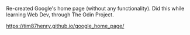 Re-created Google's home page (without any functionality).
Did this while learning Web Dev, through The Odin Project.

https://tim87henry.github.io/google_home_page/

